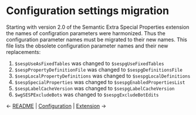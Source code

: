 # Configuration settings migration

Starting with version 2.0 of the Semantic Extra Special Properties extension the names of
configration parameters were harmonized. Thus the configuration parameter names must be
migrated to their new names. This file lists the obsolete configuration parameter names
and their new replacements:

1. `$sespUseAsFixedTables` was changed to `$sespgUseFixedTables`
2. `$sespPropertyDefinitionFile` was changed to `$sespgDefinitionsFile`
3. `$sespLocalPropertyDefinitions` was changed to `$sespgLocalDefinitions`
4. `$sespSpecialProperties` was changed to `$sespgEnabledPropertiesList`
5. `$sespLabelCacheVersion` was changed to `$sespgLabelCacheVersion`
6. `$wgSESPExcludeBots` was changed to `$sespgExcludeBotEdits`

&larr; [README](README.md) | [Configuration](configuration.md) | [Extension](extension.md) &rarr;

